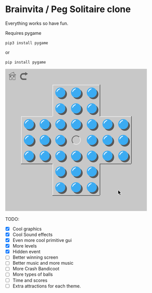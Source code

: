 # Brainvita / Peg Solitaire clone
Everything works so have fun.

Requires pygame
```
pip3 install pygame
```
or
```
pip install pygame
```
![game in action](demo.gif)

 TODO:
- [x] Cool graphics
- [x] Cool Sound effects
- [x] Even more cool primitive gui
- [x] More levels
- [x] Hidden event
- [ ] Better winning screen
- [ ] Better music and more music
- [ ] More Crash Bandicoot
- [ ] More types of balls
- [ ] Time and scores
- [ ] Extra attractions for each theme.
